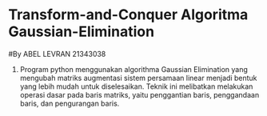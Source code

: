 # Transform-and-Conquer Algoritma Gaussian-Elimination
#By ABEL LEVRAN 21343038
1. Program python menggunakan algorithma Gaussian Elimination yang mengubah matriks augmentasi sistem persamaan linear menjadi bentuk yang lebih mudah untuk diselesaikan. Teknik ini melibatkan melakukan operasi dasar pada baris matriks, yaitu penggantian baris, penggandaan baris, dan pengurangan baris.
